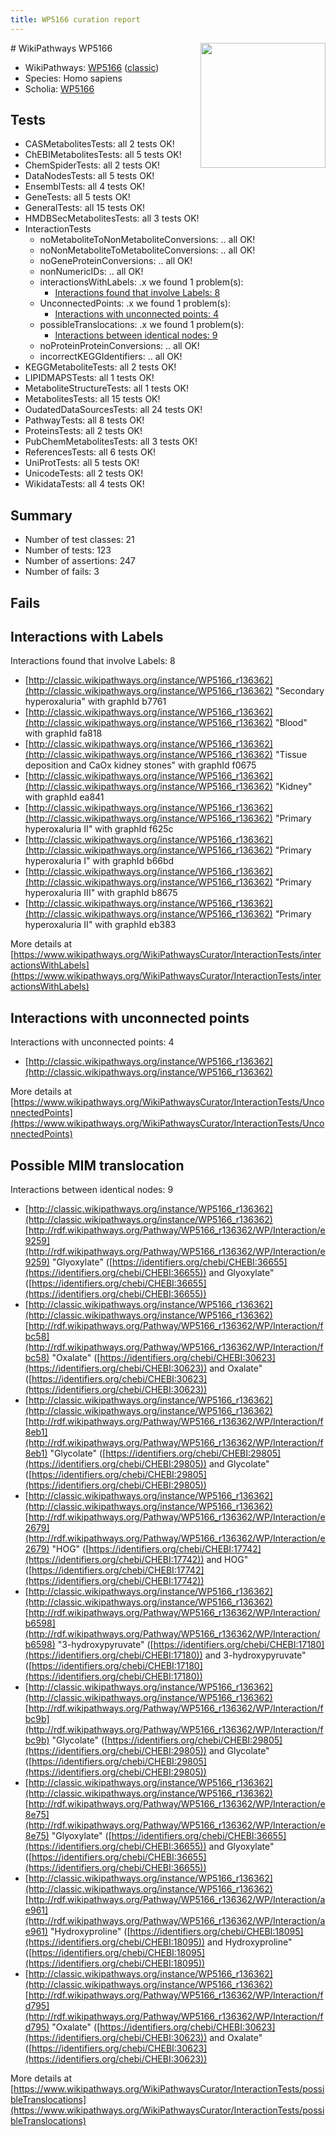 ```yaml
---
title: WP5166 curation report
---
```


<img style="float: right; width: 200px" src="https://upload.wikimedia.org/wikipedia/commons/thumb/8/83/Wplogo_with_text_500.png/640px-Wplogo_with_text_500.png" />
# WikiPathways WP5166

* WikiPathways: [WP5166](https://wikipathways.org/pathways/WP5166) ([classic](https://classic.wikipathways.org/instance/WP5166))
* Species: Homo sapiens
* Scholia: [WP5166](https://scholia.toolforge.org/wikipathways/WP5166)
## Tests
* CASMetabolitesTests: all 2 tests OK!
* ChEBIMetabolitesTests: all 5 tests OK!
* ChemSpiderTests: all 2 tests OK!
* DataNodesTests: all 5 tests OK!
* EnsemblTests: all 4 tests OK!
* GeneTests: all 5 tests OK!
* GeneralTests: all 15 tests OK!
* HMDBSecMetabolitesTests: all 3 tests OK!
* InteractionTests
    * noMetaboliteToNonMetaboliteConversions: .. all OK!
    * noNonMetaboliteToMetaboliteConversions: .. all OK!
    * noGeneProteinConversions: .. all OK!
    * nonNumericIDs: .. all OK!
    * interactionsWithLabels: .x we found 1 problem(s):
        * [Interactions found that involve Labels: 8](#630d267f)
    * UnconnectedPoints: .x we found 1 problem(s):
        * [Interactions with unconnected points: 4](#35a61adc)
    * possibleTranslocations: .x we found 1 problem(s):
        * [Interactions between identical nodes: 9](#1c11820e)
    * noProteinProteinConversions: .. all OK!
    * incorrectKEGGIdentifiers: .. all OK!
* KEGGMetaboliteTests: all 2 tests OK!
* LIPIDMAPSTests: all 1 tests OK!
* MetaboliteStructureTests: all 1 tests OK!
* MetabolitesTests: all 15 tests OK!
* OudatedDataSourcesTests: all 24 tests OK!
* PathwayTests: all 8 tests OK!
* ProteinsTests: all 2 tests OK!
* PubChemMetabolitesTests: all 3 tests OK!
* ReferencesTests: all 6 tests OK!
* UniProtTests: all 5 tests OK!
* UnicodeTests: all 2 tests OK!
* WikidataTests: all 4 tests OK!


## Summary

* Number of test classes: 21
* Number of tests: 123
* Number of assertions: 247
* Number of fails: 3

## Fails

<a name="630d267f" />

## Interactions with Labels

Interactions found that involve Labels: 8

* [http://classic.wikipathways.org/instance/WP5166_r136362](http://classic.wikipathways.org/instance/WP5166_r136362) "Secondary hyperoxaluria" with graphId b7761
* [http://classic.wikipathways.org/instance/WP5166_r136362](http://classic.wikipathways.org/instance/WP5166_r136362) "Blood" with graphId fa818
* [http://classic.wikipathways.org/instance/WP5166_r136362](http://classic.wikipathways.org/instance/WP5166_r136362) "Tissue deposition and CaOx kidney stones" with graphId f0675
* [http://classic.wikipathways.org/instance/WP5166_r136362](http://classic.wikipathways.org/instance/WP5166_r136362) "Kidney" with graphId ea841
* [http://classic.wikipathways.org/instance/WP5166_r136362](http://classic.wikipathways.org/instance/WP5166_r136362) "Primary hyperoxaluria II" with graphId f625c
* [http://classic.wikipathways.org/instance/WP5166_r136362](http://classic.wikipathways.org/instance/WP5166_r136362) "Primary hyperoxaluria I" with graphId b66bd
* [http://classic.wikipathways.org/instance/WP5166_r136362](http://classic.wikipathways.org/instance/WP5166_r136362) "Primary hyperoxaluria III" with graphId b8675
* [http://classic.wikipathways.org/instance/WP5166_r136362](http://classic.wikipathways.org/instance/WP5166_r136362) "Primary hyperoxaluria II" with graphId eb383


More details at [https://www.wikipathways.org/WikiPathwaysCurator/InteractionTests/interactionsWithLabels](https://www.wikipathways.org/WikiPathwaysCurator/InteractionTests/interactionsWithLabels)

<a name="35a61adc" />

## Interactions with unconnected points

Interactions with unconnected points: 4

* [http://classic.wikipathways.org/instance/WP5166_r136362](http://classic.wikipathways.org/instance/WP5166_r136362)


More details at [https://www.wikipathways.org/WikiPathwaysCurator/InteractionTests/UnconnectedPoints](https://www.wikipathways.org/WikiPathwaysCurator/InteractionTests/UnconnectedPoints)

<a name="1c11820e" />

## Possible MIM translocation

Interactions between identical nodes: 9

* [http://classic.wikipathways.org/instance/WP5166_r136362](http://classic.wikipathways.org/instance/WP5166_r136362) [http://rdf.wikipathways.org/Pathway/WP5166_r136362/WP/Interaction/e9259](http://rdf.wikipathways.org/Pathway/WP5166_r136362/WP/Interaction/e9259) "Glyoxylate" ([https://identifiers.org/chebi/CHEBI:36655](https://identifiers.org/chebi/CHEBI:36655)) and 
Glyoxylate" ([https://identifiers.org/chebi/CHEBI:36655](https://identifiers.org/chebi/CHEBI:36655))
* [http://classic.wikipathways.org/instance/WP5166_r136362](http://classic.wikipathways.org/instance/WP5166_r136362) [http://rdf.wikipathways.org/Pathway/WP5166_r136362/WP/Interaction/fbc58](http://rdf.wikipathways.org/Pathway/WP5166_r136362/WP/Interaction/fbc58) "Oxalate" ([https://identifiers.org/chebi/CHEBI:30623](https://identifiers.org/chebi/CHEBI:30623)) and 
Oxalate" ([https://identifiers.org/chebi/CHEBI:30623](https://identifiers.org/chebi/CHEBI:30623))
* [http://classic.wikipathways.org/instance/WP5166_r136362](http://classic.wikipathways.org/instance/WP5166_r136362) [http://rdf.wikipathways.org/Pathway/WP5166_r136362/WP/Interaction/f8eb1](http://rdf.wikipathways.org/Pathway/WP5166_r136362/WP/Interaction/f8eb1) "Glycolate" ([https://identifiers.org/chebi/CHEBI:29805](https://identifiers.org/chebi/CHEBI:29805)) and 
Glycolate" ([https://identifiers.org/chebi/CHEBI:29805](https://identifiers.org/chebi/CHEBI:29805))
* [http://classic.wikipathways.org/instance/WP5166_r136362](http://classic.wikipathways.org/instance/WP5166_r136362) [http://rdf.wikipathways.org/Pathway/WP5166_r136362/WP/Interaction/e2679](http://rdf.wikipathways.org/Pathway/WP5166_r136362/WP/Interaction/e2679) "HOG" ([https://identifiers.org/chebi/CHEBI:17742](https://identifiers.org/chebi/CHEBI:17742)) and 
HOG" ([https://identifiers.org/chebi/CHEBI:17742](https://identifiers.org/chebi/CHEBI:17742))
* [http://classic.wikipathways.org/instance/WP5166_r136362](http://classic.wikipathways.org/instance/WP5166_r136362) [http://rdf.wikipathways.org/Pathway/WP5166_r136362/WP/Interaction/b6598](http://rdf.wikipathways.org/Pathway/WP5166_r136362/WP/Interaction/b6598) "3-hydroxypyruvate" ([https://identifiers.org/chebi/CHEBI:17180](https://identifiers.org/chebi/CHEBI:17180)) and 
3-hydroxypyruvate" ([https://identifiers.org/chebi/CHEBI:17180](https://identifiers.org/chebi/CHEBI:17180))
* [http://classic.wikipathways.org/instance/WP5166_r136362](http://classic.wikipathways.org/instance/WP5166_r136362) [http://rdf.wikipathways.org/Pathway/WP5166_r136362/WP/Interaction/fbc9b](http://rdf.wikipathways.org/Pathway/WP5166_r136362/WP/Interaction/fbc9b) "Glycolate" ([https://identifiers.org/chebi/CHEBI:29805](https://identifiers.org/chebi/CHEBI:29805)) and 
Glycolate" ([https://identifiers.org/chebi/CHEBI:29805](https://identifiers.org/chebi/CHEBI:29805))
* [http://classic.wikipathways.org/instance/WP5166_r136362](http://classic.wikipathways.org/instance/WP5166_r136362) [http://rdf.wikipathways.org/Pathway/WP5166_r136362/WP/Interaction/e8e75](http://rdf.wikipathways.org/Pathway/WP5166_r136362/WP/Interaction/e8e75) "Glyoxylate" ([https://identifiers.org/chebi/CHEBI:36655](https://identifiers.org/chebi/CHEBI:36655)) and 
Glyoxylate" ([https://identifiers.org/chebi/CHEBI:36655](https://identifiers.org/chebi/CHEBI:36655))
* [http://classic.wikipathways.org/instance/WP5166_r136362](http://classic.wikipathways.org/instance/WP5166_r136362) [http://rdf.wikipathways.org/Pathway/WP5166_r136362/WP/Interaction/ae961](http://rdf.wikipathways.org/Pathway/WP5166_r136362/WP/Interaction/ae961) "Hydroxyproline" ([https://identifiers.org/chebi/CHEBI:18095](https://identifiers.org/chebi/CHEBI:18095)) and 
Hydroxyproline" ([https://identifiers.org/chebi/CHEBI:18095](https://identifiers.org/chebi/CHEBI:18095))
* [http://classic.wikipathways.org/instance/WP5166_r136362](http://classic.wikipathways.org/instance/WP5166_r136362) [http://rdf.wikipathways.org/Pathway/WP5166_r136362/WP/Interaction/fd795](http://rdf.wikipathways.org/Pathway/WP5166_r136362/WP/Interaction/fd795) "Oxalate" ([https://identifiers.org/chebi/CHEBI:30623](https://identifiers.org/chebi/CHEBI:30623)) and 
Oxalate" ([https://identifiers.org/chebi/CHEBI:30623](https://identifiers.org/chebi/CHEBI:30623))


More details at [https://www.wikipathways.org/WikiPathwaysCurator/InteractionTests/possibleTranslocations](https://www.wikipathways.org/WikiPathwaysCurator/InteractionTests/possibleTranslocations)

